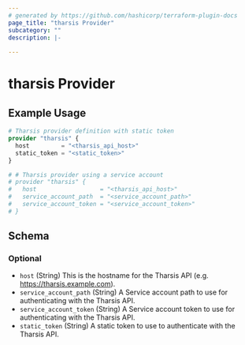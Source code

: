 ```yaml
---
# generated by https://github.com/hashicorp/terraform-plugin-docs
page_title: "tharsis Provider"
subcategory: ""
description: |-
  
---
```


# tharsis Provider



## Example Usage

```terraform
# Tharsis provider definition with static token
provider "tharsis" {
  host         = "<tharsis_api_host>"
  static_token = "<static_token>"
}

# # Tharsis provider using a service account
# provider "tharsis" {
#   host                  = "<tharsis_api_host>"
#   service_account_path  = "<service_account_path>"
#   service_account_token = "<service_account_token>"
# }
```

<!-- schema generated by tfplugindocs -->
## Schema

### Optional

- `host` (String) This is the hostname for the Tharsis API (e.g. https://tharsis.example.com).
- `service_account_path` (String) A Service account path to use for authenticating with the Tharsis API.
- `service_account_token` (String) A Service account token to use for authenticating with the Tharsis API.
- `static_token` (String) A static token to use to authenticate with the Tharsis API.

